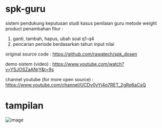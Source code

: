 # spk-guru
sistem pendukung keputusan studi kasus penilaian guru metode weight product
penambahan fitur :
1. ganti, tambah, hapus, ubah soal q1-q4
2. pencarian periode berdasarkan tahun input nilai

original source code : https://github.com/rawatech/spk_dosen

demo sistem (video) :
https://www.youtube.com/watch?v=YSJOSZaANrY&t=9s

channel youtube (for more open source) :
https://www.youtube.com/channel/UCDv0yYj4q7RET_2gRq6aCsQ

# tampilan
![image](https://user-images.githubusercontent.com/91196011/137663310-83b761a7-abe7-41d8-a2cd-f9e8b9210196.png)
